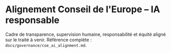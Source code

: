 # Alignement Conseil de l'Europe – IA responsable

Cadre de transparence, supervision humaine, responsabilité et équité aligné sur le traité à venir. Référence complète : `docs/governance/coe_ai_alignment.md`.
